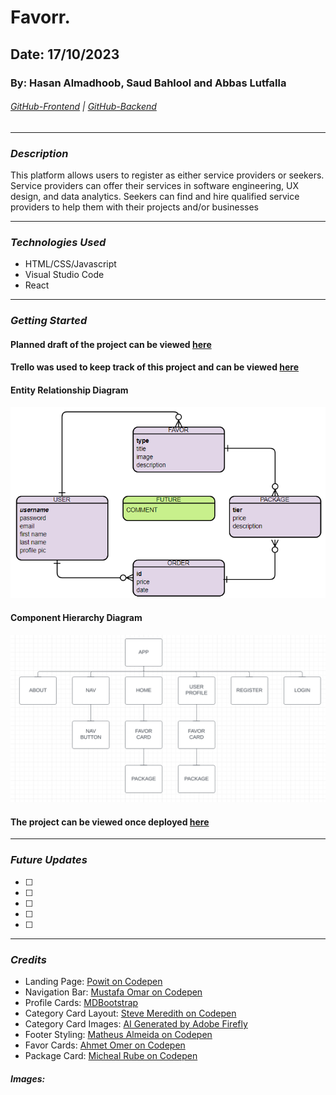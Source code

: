 # Favorr.

## Date: 17/10/2023

### By: Hasan Almadhoob, Saud Bahlool and Abbas Lutfalla

###### [GitHub-Frontend](https://github.com/madhoobs/favorr-client) | [GitHub-Backend](https://github.com/madhoobs/favorr-server)

---

### **_Description_**

This platform allows users to register as either service providers or seekers. Service providers can offer their services in software engineering, UX design, and data analytics. Seekers can find and hire qualified service providers to help them with their projects and/or businesses

---

### **_Technologies Used_**

- HTML/CSS/Javascript
- Visual Studio Code
- React

---

### **_Getting Started_**

#### Planned draft of the project can be viewed [here]()

#### Trello was used to keep track of this project and can be viewed [here](https://trello.com/b/eN71enXd/favorr)

#### Entity Relationship Diagram

![ERD](./src/images/ERD%20F.png)

#### Component Hierarchy Diagram

![CHD](./src/images/Component%20Hierarchy%20Diagram.png)

#### The project can be viewed once deployed [here]()

---

### **_Future Updates_**

- [ ]
- [ ]
- [ ]
- [ ]
- [ ]

---

### **_Credits_**

- Landing Page: [Powit on Codepen](https://codepen.io/powit/pen/mzKpwo)
- Navigation Bar: [Mustafa Omar on Codepen](https://codepen.io/themustafaomar/pen/VKbQye)
- Profile Cards: [MDBootstrap](https://mdbootstrap.com/docs/standard/extended/profiles/)
- Category Card Layout: [Steve Meredith on Codepen](https://codepen.io/steveeeie/details/NVWMEM)
- Category Card Images: [AI Generated by Adobe Firefly](https://www.adobe.com/sensei/generative-ai/firefly.html)
- Footer Styling: [Matheus Almeida on Codepen](https://codepen.io/matheusalmeida/pen/aeLMMr)
- Favor Cards: [Ahmet Omer on Codepen](https://codepen.io/ahmetomer/pen/PKYmxY)
- Package Card: [Micheal Rube on Codepen](https://codepen.io/mocoder2/pen/VwbOgBO)

##### Images: []()

